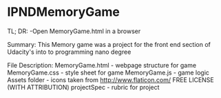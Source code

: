 # IPNDMemoryGame

TL; DR:
-Open MemoryGame.html in a browser

Summary:
This Memory game was a project for the front end section of Udacity's into to programming nano degree

File Description:
MemoryGame.html - webpage structure for game
MemoryGame.css - style sheet for game
MemoryGame.js - game logic
Assets folder - icons taken from http://www.flaticon.com/ FREE LICENSE (WITH ATTRIBUTION)
projectSpec - rubric for project
